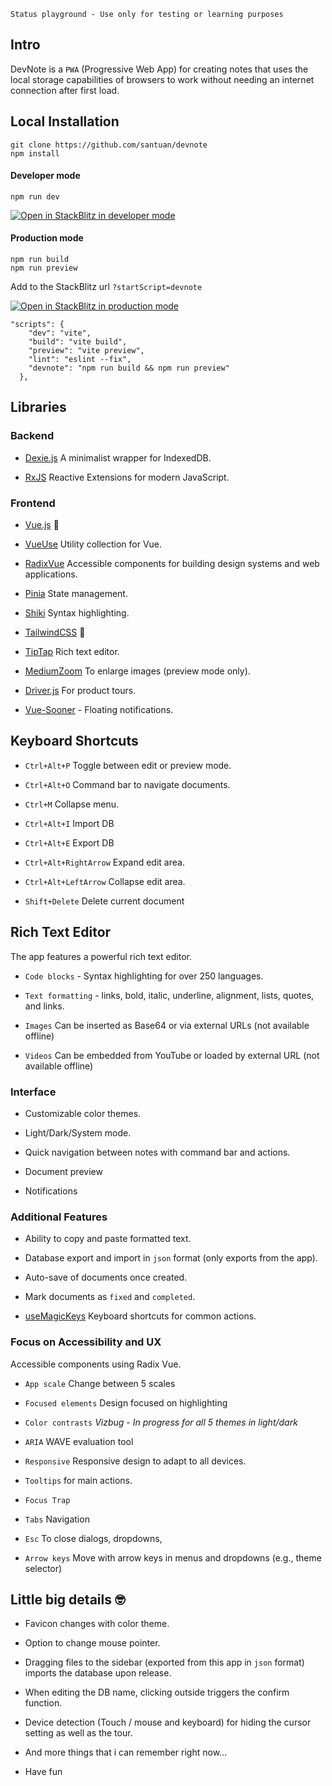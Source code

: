 `Status playground - Use only for testing or learning purposes`

## Intro

DevNote is a `PWA` (Progressive Web App) for creating notes that uses the local storage capabilities of browsers to work without needing an internet connection after first load.

## Local Installation

```bash\"
git clone https://github.com/santuan/devnote
npm install
```

#### Developer mode
```bash\"
npm run dev
```

<a href="https://stackblitz.com/~/github.com/santuan/devnote?startScript=devnote">
  <img
    alt="Open in StackBlitz in developer mode"
    src="https://developer.stackblitz.com/img/open_in_stackblitz.svg"
  />
</a>

#### Production mode

```bash\"
npm run build
npm run preview
```

Add to the StackBlitz url  `?startScript=devnote` 

<a href="https://stackblitz.com/~/github.com/santuan/devnote?startScript=devnote">
  <img
    alt="Open in StackBlitz in production mode"
    src="https://developer.stackblitz.com/img/open_in_stackblitz_small.svg"
  />
</a>

```bash\"
"scripts": {
    "dev": "vite",
    "build": "vite build",
    "preview": "vite preview",
    "lint": "eslint --fix",
    "devnote": "npm run build && npm run preview"
  },
```


## **Libraries**

### **Backend**

*   [Dexie.js](\"https://dexie.org/\") A minimalist wrapper for IndexedDB.
    
*   [RxJS](\"https://rxjs.dev/\") Reactive Extensions for modern JavaScript.
    

### Frontend

*   [Vue.js](\"https://vuejs.org/guide/introduction.html#what-is-vue\") 💚
    
*   [VueUse](\"https://vueuse.org/\") Utility collection for Vue.
    
*   [RadixVue](\"https://www.radix-vue.com/\") Accessible components for building design systems and web applications.
    
*   [Pinia](\"https://pinia.vuejs.org/\") State management.
    
*   [Shiki](\"https://shiki.style/guide/install\") Syntax highlighting.
    
*   [TailwindCSS](\"https://tailwindcss.com/\") 💙
    
*   [TipTap](\"https://tiptap.dev/product/editor\") Rich text editor.
    
*   [MediumZoom](\"https://github.com/francoischalifour/medium-zoom\") To enlarge images (preview mode only).
    
*   [Driver.js](\"https://driverjs.com/docs/installation\") For product tours.
    
*   [Vue-Sooner](\"https://vue-sonner.vercel.app/\") - Floating notifications.
    

## Keyboard Shortcuts

*   `Ctrl+Alt+P` Toggle between edit or preview mode.
    
*   `Ctrl+Alt+O` Command bar to navigate documents.
    
*   `Ctrl+M` Collapse menu.
    
*   `Ctrl+Alt+I` Import DB
    
*   `Ctrl+Alt+E` Export DB
    
*   `Ctrl+Alt+RightArrow` Expand edit area.
    
*   `Ctrl+Alt+LeftArrow` Collapse edit area.
    
*   `Shift+Delete` Delete current document
    

## **Rich Text Editor**

The app features a powerful rich text editor.

*   `Code blocks` - Syntax highlighting for over 250 languages.
    
*   `Text formatting` - links, bold, italic, underline, alignment, lists, quotes, and links.
    
*   `Images` Can be inserted as Base64 or via external URLs (not available offline)
    
*   `Videos` Can be embedded from YouTube or loaded by external URL (not available offline)
    

### **Interface**

*   Customizable color themes.
    
*   Light/Dark/System mode.
    
*   Quick navigation between notes with command bar and actions.
    
*   Document preview
    
*   Notifications
    

### **Additional Features**

*   Ability to copy and paste formatted text.
    
*   Database export and import in `json` format (only exports from the app).
    
*   Auto-save of documents once created.
    
*   Mark documents as `fixed` and `completed`.
    
*   [useMagicKeys](\"https://vueuse.org/core/useMagicKeys/\") Keyboard shortcuts for common actions.
    

### **Focus on Accessibility and UX**

Accessible components using Radix Vue.

*   `App scale` Change between 5 scales

*   `Focused elements` Design focused on highlighting
    
*   `Color contrasts` _Vizbug - In progress for all 5 themes in light/dark_
    
*   `ARIA` WAVE evaluation tool
    
*   `Responsive` Responsive design to adapt to all devices.
    
*   `Tooltips` for main actions.
    
*   `Focus Trap`
    
*   `Tabs` Navigation
    
*   `Esc` To close dialogs, dropdowns,
    
*   `Arrow keys` Move with arrow keys in menus and dropdowns (e.g., theme selector)
    

## Little big details 🤓

*   Favicon changes with color theme.
    
*   Option to change mouse pointer.
    
*   Dragging files to the sidebar (exported from this app in `json` format) imports the database upon release.
    
*   When editing the DB name, clicking outside triggers the confirm function.
    
*   Device detection (Touch / mouse and keyboard) for hiding the cursor setting as well as the tour.
    
*   And more things that i can remember right now...

*   Have fun

